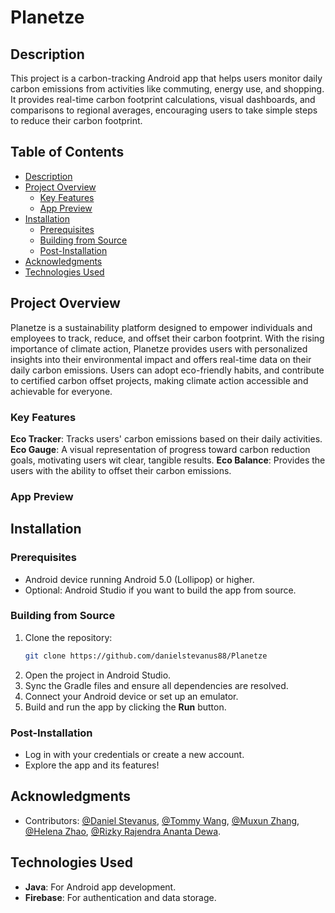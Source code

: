 # Planetze

<!-- Not sure whether to add badges -->

## Description
This project is a carbon-tracking Android app that helps users monitor daily carbon emissions from activities like commuting, energy use, and shopping. 
It provides real-time carbon footprint calculations, visual dashboards, and comparisons to regional averages, encouraging users to take simple steps to reduce their carbon footprint.

## Table of Contents
- [Description](#description)
- [Project Overview](#project-overview)
  - [Key Features](#key-features)
  - [App Preview](#app-preview)
- [Installation](#installation)
  - [Prerequisites](#prerequisites)
  - [Building from Source](#building-from-source)
  - [Post-Installation](#post-installation)
- [Acknowledgments](#acknowledgments)
- [Technologies Used](#technologies-used)

## Project Overview

Planetze is a sustainability platform designed to empower individuals and employees to track, reduce, and offset their carbon footprint. 
With the rising importance of climate action, Planetze provides users with personalized insights into their environmental impact and offers real-time data on their daily carbon emissions. 
Users can adopt eco-friendly habits, and contribute to certified carbon offset projects, making climate action accessible and achievable for everyone.

### Key Features

**Eco Tracker**: Tracks users' carbon emissions based on their daily activities.  
**Eco Gauge**: A visual representation of progress toward carbon reduction goals, motivating users wit clear, tangible results.
**Eco Balance**: Provides the users with the ability to offset their carbon emissions.

### App Preview
<!-- Add screenshots of app -->

## Installation

### Prerequisites
- Android device running Android 5.0 (Lollipop) or higher.
- Optional: Android Studio if you want to build the app from source.

### Building from Source
1. Clone the repository:
   ```bash
   git clone https://github.com/danielstevanus88/Planetze
2. Open the project in Android Studio.
3. Sync the Gradle files and ensure all dependencies are resolved.
4. Connect your Android device or set up an emulator.
5. Build and run the app by clicking the **Run** button.

### Post-Installation
- Log in with your credentials or create a new account.
- Explore the app and its features!

<!-- Not sure whether to add license -->

## Acknowledgments
- Contributors: [@Daniel Stevanus](https://github.com/danielstevanus88), [@Tommy Wang](https://github.com/Grimshock1015), [@Muxun Zhang](https://github.com/muxunzzz), [@Helena Zhao](https://github.com/HelenaZhao05), [@Rizky Rajendra Ananta Dewa](https://github.com/RRDewa).

## Technologies Used
- **Java**: For Android app development.
- **Firebase**: For authentication and data storage.
